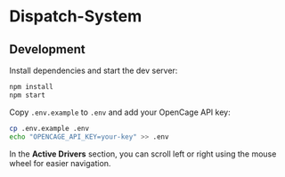 # Dispatch-System

## Development

Install dependencies and start the dev server:

```bash
npm install
npm start
```

Copy `.env.example` to `.env` and add your OpenCage API key:

```bash
cp .env.example .env
echo "OPENCAGE_API_KEY=your-key" >> .env
```

In the **Active Drivers** section, you can scroll left or right using the mouse
wheel for easier navigation.
